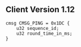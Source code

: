 ## Client Version 1.12

```rust,ignore
cmsg CMSG_PING = 0x1DC {
    u32 sequence_id;    
    u32 round_time_in_ms;    
}

```
